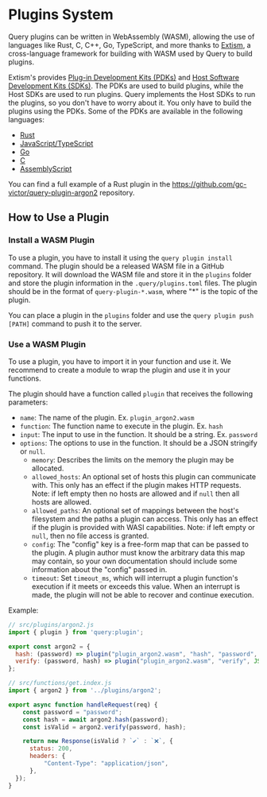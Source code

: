 # Plugins System

Query plugins can be written in WebAssembly (WASM), allowing the use of languages like Rust, C, C++, Go, TypeScript, and more thanks to [Extism](https://extism.org), a cross-language framework for building with WASM used by Query to build plugins.

Extism's provides [Plug-in Development Kits (PDKs)](https://extism.org/concepts/pdk) and [Host Software Development Kits (SDKs)](https://extism.org/concepts/host-sdk). The PDKs are used to build plugins, while the Host SDKs are used to run plugins. Query implements the Host SDKs to run the plugins, so you don't have to worry about it. You only have to build the plugins using the PDKs. Some of the PDKs are available in the following languages:

- [Rust](https://github.com/extism/rust-pdk)
- [JavaScript/TypeScript](https://github.com/extism/js-pdk)
- [Go](https://github.com/extism/go-pdk)
- [C](https://github.com/extism/c-pdk)
- [AssemblyScript](https://github.com/extism/assemblyscript-pdk)

You can find a full example of a Rust plugin in the <https://github.com/gc-victor/query-plugin-argon2> repository.

## How to Use a Plugin

### Install a WASM Plugin

To use a plugin, you have to install it using the `query plugin install` command. The plugin should be a released WASM file in a GitHub repository. It will download the WASM file and store it in the `plugins` folder and store the plugin information in the `.query/plugins.toml` files. The plugin should be in the format of `query-plugin-*.wasm`, where "*" is the topic of the plugin.

You can place a plugin in the `plugins` folder and use the `query plugin push [PATH]` command to push it to the server.

### Use a WASM Plugin

To use a plugin, you have to import it in your function and use it. We recommend to create a module to wrap the plugin and use it in your functions.

The plugin should have a function called `plugin` that receives the following parameters:

- `name`: The name of the plugin. Ex. `plugin_argon2.wasm`
- `function`: The function name to execute in the plugin. Ex. `hash`
- `input`: The input to use in the function. It should be a string. Ex. `password`
- `options`: The options to use in the function. It should be a JSON stringify or `null`.
  - `memory`: Describes the limits on the memory the plugin may be allocated.
  - `allowed_hosts`: An optional set of hosts this plugin can communicate with. This only has an effect if the plugin makes HTTP requests. Note: if left empty then no hosts are allowed and if `null` then all hosts are allowed.
  - `allowed_paths`: An optional set of mappings between the host's filesystem and the paths a plugin can access. This only has an effect if the plugin is provided with WASI capabilities. Note: if left empty or `null`, then no file access is granted.
  - `config`: The "config" key is a free-form map that can be passed to the plugin. A plugin author must know the arbitrary data this map may contain, so your own documentation should include some information about the "config" passed in.
  - `timeout`: Set `timeout_ms`, which will interrupt a plugin function's execution if it meets or exceeds this value. When an interrupt is made, the plugin will not be able to recover and continue execution.

Example:

```js
// src/plugins/argon2.js
import { plugin } from 'query:plugin';

export const argon2 = {
  hash: (password) => plugin("plugin_argon2.wasm", "hash", "password", null),
  verify: (password, hash) => plugin("plugin_argon2.wasm", "verify", JSON.stringify({password, hash}), null) == "true"
};
```

```js
// src/functions/get.index.js
import { argon2 } from '../plugins/argon2';

export async function handleRequest(req) {
    const password = "password";
    const hash = await argon2.hash(password);
    const isValid = argon2.verify(password, hash);

    return new Response(isValid ? `✔️` : `❌`, {
      status: 200,
      headers: {
          "Content-Type": "application/json",
      },
  });
}
```
